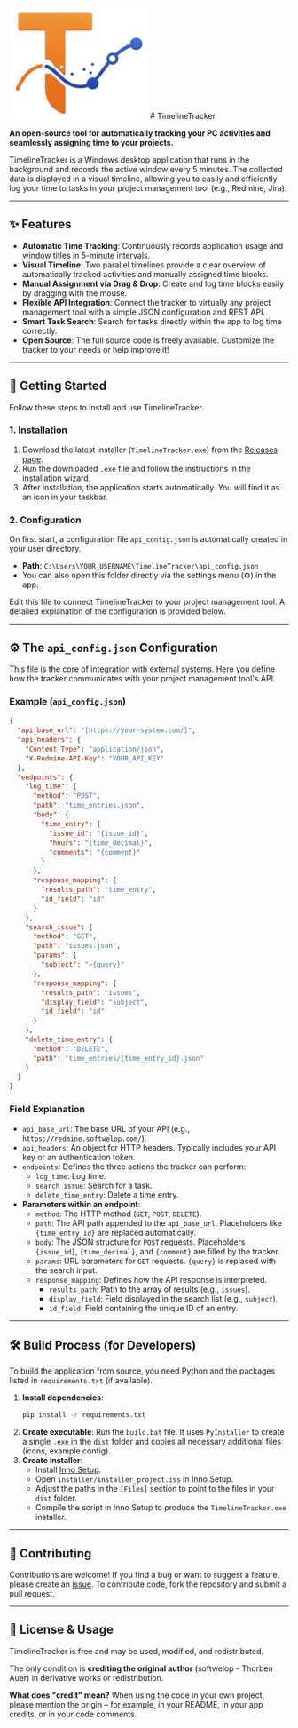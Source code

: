 <img src="https://github.com/auerth/timelinetracker/blob/main/icon.png" width="250">
# TimelineTracker

**An open-source tool for automatically tracking your PC activities and seamlessly assigning time to your projects.**

TimelineTracker is a Windows desktop application that runs in the background and records the active window every 5 minutes. The collected data is displayed in a visual timeline, allowing you to easily and efficiently log your time to tasks in your project management tool (e.g., Redmine, Jira).

---

## ✨ Features

* **Automatic Time Tracking**: Continuously records application usage and window titles in 5-minute intervals.
* **Visual Timeline**: Two parallel timelines provide a clear overview of automatically tracked activities and manually assigned time blocks.
* **Manual Assignment via Drag & Drop**: Create and log time blocks easily by dragging with the mouse.
* **Flexible API Integration**: Connect the tracker to virtually any project management tool with a simple JSON configuration and REST API.
* **Smart Task Search**: Search for tasks directly within the app to log time correctly.
* **Open Source**: The full source code is freely available. Customize the tracker to your needs or help improve it!

---

## 🚀 Getting Started

Follow these steps to install and use TimelineTracker.

### 1. Installation

1.  Download the latest installer (`TimelineTracker.exe`) from the [Releases page](https://github.com/softwelop/timelinetracker/releases).
2.  Run the downloaded `.exe` file and follow the instructions in the installation wizard.
3.  After installation, the application starts automatically. You will find it as an icon in your taskbar.

### 2. Configuration

On first start, a configuration file `api_config.json` is automatically created in your user directory.

* **Path**: `C:\Users\YOUR_USERNAME\TimelineTracker\api_config.json`
* You can also open this folder directly via the settings menu (⚙️) in the app.

Edit this file to connect TimelineTracker to your project management tool. A detailed explanation of the configuration is provided below.

---

## ⚙️ The `api_config.json` Configuration

This file is the core of integration with external systems. Here you define how the tracker communicates with your project management tool's API.

### Example (`api_config.json`)

```json
{
  "api_base_url": "[https://your-system.com/]",
  "api_headers": {
    "Content-Type": "application/json",
    "X-Redmine-API-Key": "YOUR_API_KEY"
  },
  "endpoints": {
    "log_time": {
      "method": "POST",
      "path": "time_entries.json",
      "body": {
        "time_entry": {
          "issue_id": "{issue_id}",
          "hours": "{time_decimal}",
          "comments": "{comment}"
        }
      },
      "response_mapping": {
        "results_path": "time_entry",
        "id_field": "id"
      }
    },
    "search_issue": {
      "method": "GET",
      "path": "issues.json",
      "params": {
        "subject": "~{query}"
      },
      "response_mapping": {
        "results_path": "issues",
        "display_field": "subject",
        "id_field": "id"
      }
    },
    "delete_time_entry": {
      "method": "DELETE",
      "path": "time_entries/{time_entry_id}.json"
    }
  }
}
```

### Field Explanation

* `api_base_url`: The base URL of your API (e.g., `https://redmine.softwelop.com/`).
* `api_headers`: An object for HTTP headers. Typically includes your API key or an authentication token.
* `endpoints`: Defines the three actions the tracker can perform:
    * `log_time`: Log time.
    * `search_issue`: Search for a task.
    * `delete_time_entry`: Delete a time entry.
* **Parameters within an endpoint**:
    * `method`: The HTTP method (`GET`, `POST`, `DELETE`).
    * `path`: The API path appended to the `api_base_url`. Placeholders like `{time_entry_id}` are replaced automatically.
    * `body`: The JSON structure for `POST` requests. Placeholders `{issue_id}`, `{time_decimal}`, and `{comment}` are filled by the tracker.
    * `params`: URL parameters for `GET` requests. `{query}` is replaced with the search input.
    * `response_mapping`: Defines how the API response is interpreted.
        * `results_path`: Path to the array of results (e.g., `issues`).
        * `display_field`: Field displayed in the search list (e.g., `subject`).
        * `id_field`: Field containing the unique ID of an entry.

---

## 🛠️ Build Process (for Developers)

To build the application from source, you need Python and the packages listed in `requirements.txt` (if available).

1.  **Install dependencies**:
    ```bash
    pip install -r requirements.txt
    ```
2.  **Create executable**:
    Run the `build.bat` file. It uses `PyInstaller` to create a single `.exe` in the `dist` folder and copies all necessary additional files (icons, example config).
3.  **Create installer**:
    * Install [Inno Setup](https://jrsoftware.org/isinfo.php).
    * Open `installer/installer_project.iss` in Inno Setup.
    * Adjust the paths in the `[Files]` section to point to the files in your `dist` folder.
    * Compile the script in Inno Setup to produce the `TimelineTracker.exe` installer.

---

## 🤝 Contributing

Contributions are welcome! If you find a bug or want to suggest a feature, please create an [issue](https://github.com/softwelop/timelinetracker/issues). To contribute code, fork the repository and submit a pull request.

---

## 📄 License & Usage

TimelineTracker is free and may be used, modified, and redistributed.

The only condition is **crediting the original author** (softwelop - Thorben Auer) in derivative works or redistribution.

**What does "credit" mean?** When using the code in your own project, please mention the origin – for example, in your README, in your app credits, or in your code comments.
